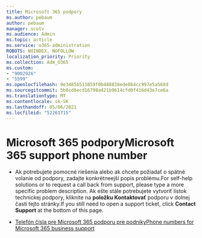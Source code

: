 ```yaml
---
title: Microsoft 365 podpory
ms.author: pebaum
author: pebaum
manager: scotv
ms.audience: Admin
ms.topic: article
ms.service: o365-administration
ROBOTS: NOINDEX, NOFOLLOW
localization_priority: Priority
ms.collection: Adm_O365
ms.custom:
- "9002926"
- "5599"
ms.openlocfilehash: 9e3485b513859f0b488838ede864cc997e5a568d
ms.sourcegitcommit: 5b0cd6ecd16798a421b9614cfd0f416d43e7ce6a
ms.translationtype: MT
ms.contentlocale: sk-SK
ms.lasthandoff: 05/06/2021
ms.locfileid: "52261715"
---
```

# <a name="microsoft-365-support-phone-number"></a><span data-ttu-id="76173-102">Microsoft 365 podpory</span><span class="sxs-lookup"><span data-stu-id="76173-102">Microsoft 365 support phone number</span></span>

- <span data-ttu-id="76173-103">Ak potrebujete pomocné riešenia alebo ak chcete požiadať o spätné volanie od podpory, zadajte konkrétneejší popis problému.</span><span class="sxs-lookup"><span data-stu-id="76173-103">For self-help solutions or to request a call back from support, please type a more specific problem description.</span></span>  <span data-ttu-id="76173-104">Ak ešte stále potrebujete vytvoriť lístok technickej podpory, kliknite na **položku Kontaktovať** podporu v dolnej časti tejto stránky.</span><span class="sxs-lookup"><span data-stu-id="76173-104">If you still need to open a support ticket, click **Contact Support** at the bottom of this page.</span></span>

- [<span data-ttu-id="76173-105">Telefón čísla pre Microsoft 365 podporu pre podniky</span><span class="sxs-lookup"><span data-stu-id="76173-105">Phone numbers for Microsoft 365 business support</span></span>](/microsoft-365/admin/contact-support-for-business-products?view=o365-worldwide&tabs=phone)
